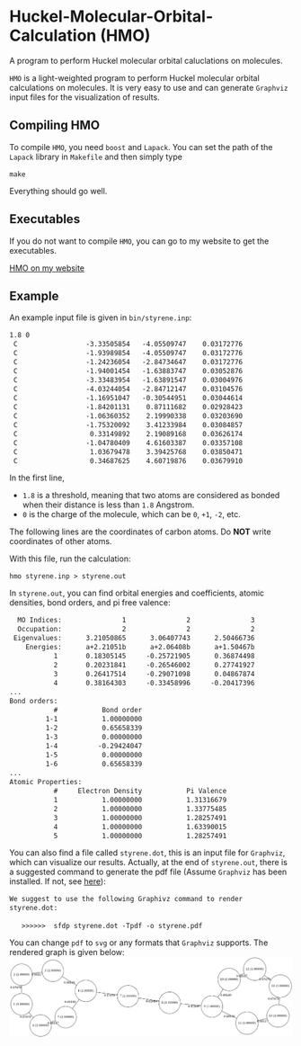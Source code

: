 # Huckel-Molecular-Orbital-Calculation (HMO)

A program to perform Huckel molecular orbital caluclations on molecules.

`HMO` is a light-weighted program to perform Huckel molecular orbital calculations on molecules. It is very easy to use and can generate `Graphviz` input files for the visualization of results.

## Compiling HMO

To compile `HMO`, you need `boost` and `Lapack`. You can set the path of the `Lapack` library in `Makefile` and then simply type
```
make
```
Everything should go well.

## Executables

If you do not want to compile `HMO`, you can go to my website to get the executables.

[HMO on my website](http://www.zhjun-sci.com/software-others.php)


## Example

An example input file is given in  `bin/styrene.inp`:
```
1.8 0
 C                 -3.33505854   -4.05509747    0.03172776
 C                 -1.93989854   -4.05509747    0.03172776
 C                 -1.24236054   -2.84734647    0.03172776
 C                 -1.94001454   -1.63883747    0.03052876
 C                 -3.33483954   -1.63891547    0.03004976
 C                 -4.03244054   -2.84712147    0.03104576
 C                 -1.16951047   -0.30544951    0.03044614
 C                 -1.84201131    0.87111682    0.02928423
 C                 -1.06360352    2.19990338    0.03203690
 C                 -1.75320092    3.41233984    0.03084857
 C                  0.33149892    2.19089168    0.03626174
 C                 -1.04780409    4.61603387    0.03357108
 C                  1.03679478    3.39425768    0.03850471
 C                  0.34687625    4.60719876    0.03679910
```

In the first line,

* `1.8` is a threshold, meaning that two atoms are considered as bonded when their distance is less than `1.8` Angstrom.
* `0` is the charge of the molecule, which can be `0`, `+1`, `-2`, etc.

The following lines are the coordinates of carbon atoms. Do **NOT** write coordinates of other atoms.

With this file, run the calculation:
```
hmo styrene.inp > styrene.out
```

In `styrene.out`, you can find orbital energies and coefficients, atomic densities, bond orders, and pi free valence:
```
  MO Indices:               1               2               3 
  Occupation:               2               2               2 
 Eigenvalues:      3.21050865      3.06407743      2.50466736 
    Energies:      a+2.21051b      a+2.06408b      a+1.50467b 
           1       0.18305145     -0.25721905      0.36874498 
           2       0.20231841     -0.26546002      0.27741927 
           3       0.26417514     -0.29071098      0.04867874 
           4       0.38164303     -0.33458996     -0.20417396 
...
Bond orders:
           #           Bond order
         1-1           1.00000000
         1-2           0.65658339
         1-3           0.00000000
         1-4          -0.29424047
         1-5           0.00000000
         1-6           0.65658339
...
Atomic Properties:
           #     Electron Density           Pi Valence
           1           1.00000000           1.31316679
           2           1.00000000           1.33775485
           3           1.00000000           1.28257491
           4           1.00000000           1.63390015
           5           1.00000000           1.28257491
```

You can also find a file called `styrene.dot`, this is an input file for `Graphviz`, which can visualize our results. Actually, at the end of `styrene.out`, there is a suggested command to generate the pdf file (Assume `Graphviz` has been installed. If not, see [here](http://www.graphviz.org/)):
```
We suggest to use the following Graphivz command to render styrene.dot:

   >>>>>>  sfdp styrene.dot -Tpdf -o styrene.pdf

```
You can change `pdf` to `svg` or any formats that `Graphviz` supports. The rendered graph is given below:
![](bin/styrene.png)
